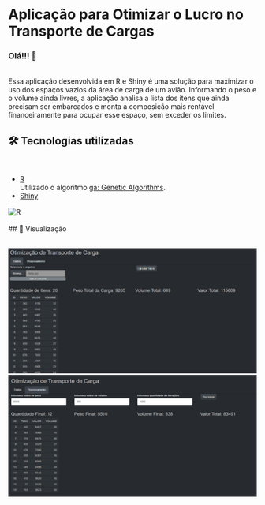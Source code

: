 # Aplicação para Otimizar o Lucro no Transporte de Cargas

### Olá!!! 👋
</br>
Essa aplicação desenvolvida em R e Shiny é uma solução para maximizar o uso dos espaços vazios da área de carga de um avião. Informando o peso e o volume ainda livres, a aplicação analisa a lista dos itens que ainda precisam ser embarcados e monta a composição mais rentável financeiramente para ocupar esse espaço, sem exceder os limites. 

</br>

## 🛠️ Tecnologias utilizadas
</br>

* [R](https://www.r-project.org/)
</br> Utilizado o algoritmo <a href="https://www.rdocumentation.org/packages/GA/versions/3.2.1/topics/ga" rel="nofollow">ga: Genetic Algorithms</a>.
* [Shiny](https://shiny.rstudio.com/)

<div styLe="display:inline_block" >
<img align="center" alt="R" src="https://img.shields.io/badge/R-276DC3?style=for-the-badge&logo=r&logoColor=white" />
</div>
</br>
## 📌 Visualização
</br>
</br>

![](img/transporte1.PNG)
</br>
![](img/transporte2.PNG)

